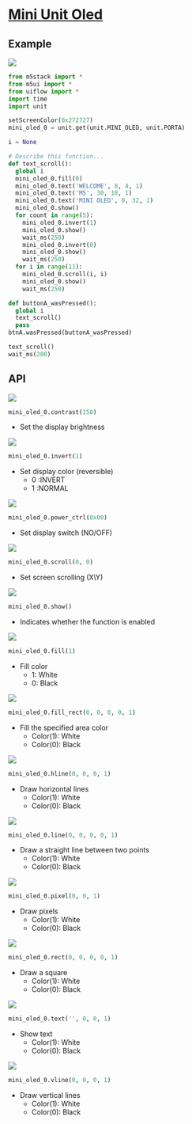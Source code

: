 # [Mini Unit Oled](/en/unit/MiniOLED%20Unit)

## Example

<img class="blockly_svg" src="https://m5stack.oss-cn-shenzhen.aliyuncs.com/resource/docs/static/assets/img/uiflow/blockly/unit/mini_oled/uiflow_block_example.svg">

```python
from m5stack import *
from m5ui import *
from uiflow import *
import time
import unit

setScreenColor(0x272727)
mini_oled_0 = unit.get(unit.MINI_OLED, unit.PORTA)

i = None

# Describe this function...
def text_scroll():
  global i
  mini_oled_0.fill(0)
  mini_oled_0.text('WELCOME', 8, 4, 1)
  mini_oled_0.text('M5', 30, 18, 1)
  mini_oled_0.text('MINI OLED', 0, 32, 1)
  mini_oled_0.show()
  for count in range(5):
    mini_oled_0.invert(1)
    mini_oled_0.show()
    wait_ms(250)
    mini_oled_0.invert(0)
    mini_oled_0.show()
    wait_ms(250)
  for i in range(11):
    mini_oled_0.scroll(i, i)
    mini_oled_0.show()
    wait_ms(250)

def buttonA_wasPressed():
  global i
  text_scroll()
  pass
btnA.wasPressed(buttonA_wasPressed)

text_scroll()
wait_ms(200)
```

## API

<img class="blockly_svg" src="https://m5stack.oss-cn-shenzhen.aliyuncs.com/resource/docs/static/assets/img/uiflow/blockly/unit/mini_oled/uiflow_block_unit_minioled_display_brightness.svg">

```python
mini_oled_0.contrast(150)
```

- Set the display brightness

<img class="blockly_svg" src="https://m5stack.oss-cn-shenzhen.aliyuncs.com/resource/docs/static/assets/img/uiflow/blockly/unit/mini_oled/uiflow_block_unit_minioled_display_color.svg">

```python
mini_oled_0.invert(1)
```

- Set display color (reversible)
  - 0 :INVERT
  - 1 :NORMAL

<img class="blockly_svg" src="https://m5stack.oss-cn-shenzhen.aliyuncs.com/resource/docs/static/assets/img/uiflow/blockly/unit/mini_oled/uiflow_block_unit_minioled_display_power.svg">

```python
mini_oled_0.power_ctrl(0x00)
```

- Set display switch (NO/OFF)

<img class="blockly_svg" src="https://m5stack.oss-cn-shenzhen.aliyuncs.com/resource/docs/static/assets/img/uiflow/blockly/unit/mini_oled/uiflow_block_unit_minioled_display_scroll.svg">

```python
mini_oled_0.scroll(0, 0)
```

- Set screen scrolling (X\Y)

<img class="blockly_svg" src="https://m5stack.oss-cn-shenzhen.aliyuncs.com/resource/docs/static/assets/img/uiflow/blockly/unit/mini_oled/uiflow_block_unit_minioled_display_show.svg">

```python
mini_oled_0.show()
```

- Indicates whether the function is enabled

<img class="blockly_svg" src="https://m5stack.oss-cn-shenzhen.aliyuncs.com/resource/docs/static/assets/img/uiflow/blockly/unit/mini_oled/uiflow_block_unit_minioled_fill.svg">

```python
mini_oled_0.fill(1)
```

- Fill color
  - 1: White
  - 0: Black

<img class="blockly_svg" src="https://m5stack.oss-cn-shenzhen.aliyuncs.com/resource/docs/static/assets/img/uiflow/blockly/unit/mini_oled/uiflow_block_unit_minioled_fill_rect.svg">

```python
mini_oled_0.fill_rect(0, 0, 0, 0, 1)
```

- Fill the specified area color
  - Color(1): White
  - Color(0): Black

<img class="blockly_svg" src="https://m5stack.oss-cn-shenzhen.aliyuncs.com/resource/docs/static/assets/img/uiflow/blockly/unit/mini_oled/uiflow_block_unit_minioled_hline.svg">

```python
mini_oled_0.hline(0, 0, 0, 1)
```

- Draw horizontal lines
  - Color(1): White
  - Color(0): Black

<img class="blockly_svg" src="https://m5stack.oss-cn-shenzhen.aliyuncs.com/resource/docs/static/assets/img/uiflow/blockly/unit/mini_oled/uiflow_block_unit_minioled_line.svg">

```python
mini_oled_0.line(0, 0, 0, 0, 1)
```

- Draw a straight line between two points
  - Color(1): White
  - Color(0): Black

<img class="blockly_svg" src="https://m5stack.oss-cn-shenzhen.aliyuncs.com/resource/docs/static/assets/img/uiflow/blockly/unit/mini_oled/uiflow_block_unit_minioled_pixel.svg">

```python
mini_oled_0.pixel(0, 0, 1)
```

- Draw pixels
  - Color(1): White
  - Color(0): Black

<img class="blockly_svg" src="https://m5stack.oss-cn-shenzhen.aliyuncs.com/resource/docs/static/assets/img/uiflow/blockly/unit/mini_oled/uiflow_block_unit_minioled_rect.svg">

```python
mini_oled_0.rect(0, 0, 0, 0, 1)
```

- Draw a square
  - Color(1): White
  - Color(0): Black

<img class="blockly_svg" src="https://m5stack.oss-cn-shenzhen.aliyuncs.com/resource/docs/static/assets/img/uiflow/blockly/unit/mini_oled/uiflow_block_unit_minioled_text.svg">

```python
mini_oled_0.text('', 0, 0, 1)
```

- Show text
  - Color(1): White
  - Color(0): Black

<img class="blockly_svg" src="https://m5stack.oss-cn-shenzhen.aliyuncs.com/resource/docs/static/assets/img/uiflow/blockly/unit/mini_oled/uiflow_block_unit_minioled_vline.svg">

```python
mini_oled_0.vline(0, 0, 0, 1)
```

- Draw vertical lines
  - Color(1): White
  - Color(0): Black